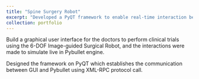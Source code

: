 ```yaml
---
title: "Spine Surgery Robot"
excerpt: "Developed a PyQT framework to enable real-time interaction between doctors and a 6-DOF Image-guided Surgical Robot in clinical trials.<br/>"
collection: portfolio
---
```


Build a graphical user interface for the doctors to perform clinical trials using the 6-DOF Image-guided
Surgical Robot, and the interactions were made to simulate live in Pybullet engine.

Designed the framework on PyQT which establishes the communication between GUI and Pybullet using
XML-RPC protocol call.

